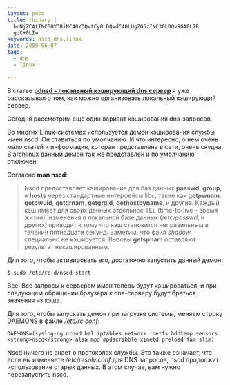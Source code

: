 ```yaml
--- 
layout: post
title: !binary |
  bnNjZCAtINC60Y3RiNC40YDQvtCy0LDQvdC40LUgZG5zINC30LDQv9GA0L7R
  gdC+0LI=
keywords: nscd,dns,linux
date: 2009-06-07
tags:
  - dns
  - linux

---
```

В статье <strong><a href="/2009/03/17/pdnsd-lokalnyj-keshiruyushhij-dns-server/">pdnsd - локальный кэширующий dns сервер</a></strong> я уже рассказывал о том, как можно организовать локальный кэширующий сервер.

Сегодня рассмотрим еще один вариант кэширования dns-запросов.

Во многих Linux-системах используется демон кэширования службы имен nscd. Он ставиться по умолчанию. И что интересно, о нем очень мало статей и информация, которая представлена в сети, очень скудна. В archlinux данный демон так же представлен и по умолчанию отключен.

Согласно <strong>man nscd</strong>:
<blockquote>Nscd предоставляет кэширование для баз данных <strong>passwd</strong>,  <strong>group</strong>,  и <strong>hosts</strong> через стандартные интерфейсы libc, такие как <strong>getpwnam</strong>,  <strong>getpwuid</strong>,  <strong>getgrnam</strong>,  <strong>getgrgid</strong>,  <strong>gethostbyname</strong>,  и другие. Каждый кэш имеет для своих данных отдельное TLL (time-to-live - время жизни); изменения в локальной базе данных (<em>/etc/passwd</em>,  и других) приводит к тому что кэш становится неправильным в течении пятнадцати секунд. Заметим, что файл <em>shadow</em> специально не кэшируется. Вызовы <strong>getspnam</strong> оставляют результат некэшированным.</blockquote>

Для того, чтобы активировать его, достаточно запустить данный демон:

    $ sudo /etc/rc.d/nscd start

Все! Все запросы к серверам имен теперь будут кэшироваться, и при следующем обращении браузера к dns-серверу будут браться значения из кэша.

Для того, чтобы запускать демон при загрузке системы, меняем строку DAEMONS в файле <em>/etc/rc.conf</em>:

    DAEMONS=(syslog-ng crond hal iptables network !netfs hddtemp sensors <strong>nscd</strong> alsa mpd mpdscribble xinetd preload fam slim)

Nscd ничего не знает о протоколах службы. Это также означает, что если вы изменяете <em>/etc/resolv.conf</em> для DNS запросов, nscd продолжит использование старых данных. В этом случае, вам нужно перезапустить nscd.
